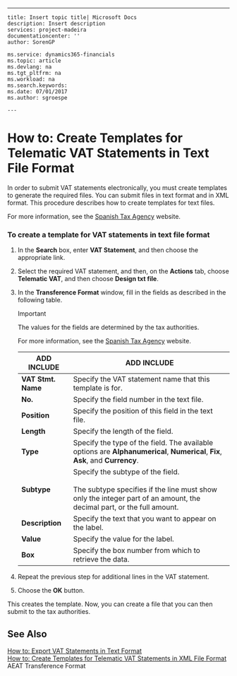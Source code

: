 ---
    title: Insert topic title| Microsoft Docs
    description: Insert description
    services: project-madeira
    documentationcenter: ''
    author: SorenGP

    ms.service: dynamics365-financials
    ms.topic: article
    ms.devlang: na
    ms.tgt_pltfrm: na
    ms.workload: na
    ms.search.keywords:
    ms.date: 07/01/2017
    ms.author: sgroespe

    ---
# How to: Create Templates for Telematic VAT Statements in Text File Format
In order to submit VAT statements electronically, you must create templates to generate the required files. You can submit files in text format and in XML format. This procedure describes how to create templates for text files.  
  
 For more information, see the [Spanish Tax Agency](http://go.microsoft.com/fwlink/?LinkID=238181) website.  
  
### To create a template for VAT statements in text file format  
  
1.  In the **Search** box, enter **VAT Statement**, and then choose the appropriate link.  
  
2.  Select the required VAT statement, and then, on the **Actions** tab, choose **Telematic VAT**, and then choose **Design txt file**.  
  
3.  In the **Transference Format** window, fill in the fields as described in the following table.  
  
    > [!IMPORTANT]  
    >  The values for the fields are determined by the tax authorities.  
    >   
    >  For more information, see the [Spanish Tax Agency](http://go.microsoft.com/fwlink/?LinkID=238181) website.  
  
    |ADD INCLUDE<!--[!INCLUDE[bp_tablefield](../../ApplicationDesign/includes/bp_tablefield_md.md)]-->|ADD INCLUDE<!--[!INCLUDE[bp_tabledescription](../../ApplicationDesign/includes/bp_tabledescription_md.md)]-->|  
    |---------------------------------|---------------------------------------|  
    |**VAT Stmt. Name**|Specify the VAT statement name that this template is for.|  
    |**No.**|Specify the field number in the text file.|  
    |**Position**|Specify the position of this field in the text file.|  
    |**Length**|Specify the length of the field.|  
    |**Type**|Specify the type of the field. The available options are **Alphanumerical**, **Numerical**, **Fix**, **Ask**, and **Currency**.|  
    |**Subtype**|Specify the subtype of the field.<br /><br /> The subtype specifies if the line must show only the integer part of an amount, the decimal part, or the full amount.|  
    |**Description**|Specify the text that you want to appear on the label.|  
    |**Value**|Specify the value for the label.|  
    |**Box**|Specify the box number from which to retrieve the data.|  
  
4.  Repeat the previous step for additional lines in the VAT statement.  
  
5.  Choose the **OK** button.  
  
 This creates the template. Now, you can create a file that you can then submit to the tax authorities.  
  
## See Also  
 [How to: Export VAT Statements in Text Format](../../LocalFunctionalityForMicrosoftDynamicsNav2016/Spain/how-to-export-vat-statements-in-text-format.md)   
 [How to: Create Templates for Telematic VAT Statements in XML File Format](../../LocalFunctionalityForMicrosoftDynamicsNav2016/Spain/how-to-create-templates-for-telematic-vat-statements-in-xml-file-format.md)   
 AEAT Transference Format